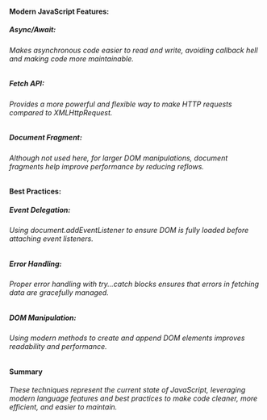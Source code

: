 #### Modern JavaScript Features:

##### Async/Await: 
###### Makes asynchronous code easier to read and write, avoiding callback hell and making code more maintainable.

##### Fetch API: 
###### Provides a more powerful and flexible way to make HTTP requests compared to XMLHttpRequest.

##### Document Fragment: 
###### Although not used here, for larger DOM manipulations, document fragments help improve performance by reducing reflows.

#### Best Practices:

##### Event Delegation: 
###### Using document.addEventListener to ensure DOM is fully loaded before attaching event listeners.

##### Error Handling: 
###### Proper error handling with try...catch blocks ensures that errors in fetching data are gracefully managed.

##### DOM Manipulation: 
###### Using modern methods to create and append DOM elements improves readability and performance.

#### Summary

###### These techniques represent the current state of JavaScript, leveraging modern language features and best practices to make code cleaner, more efficient, and easier to maintain.